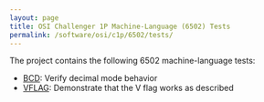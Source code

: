 ```yaml
---
layout: page
title: OSI Challenger 1P Machine-Language (6502) Tests
permalink: /software/osi/c1p/6502/tests/
---
```


The project contains the following 6502 machine-language tests:

- [BCD](bcd/bcd.asm): Verify decimal mode behavior
- [VFLAG](vflag/vflag.asm): Demonstrate that the V flag works as described
